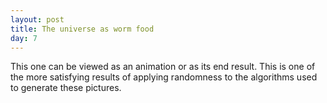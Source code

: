 ```yaml
---
layout: post
title: The universe as worm food
day: 7
---
```


This one can be viewed as an animation or as its end result.  This is one of the more satisfying results of applying randomness to the algorithms used to generate these pictures. 